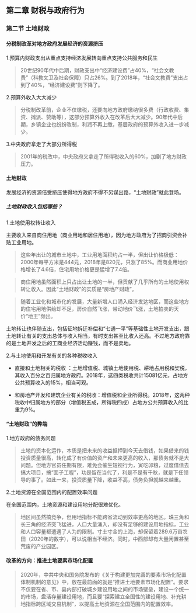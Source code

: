 ## 第二章 财税与政府行为
### 第二节 土地财政
#### 分税制改革对地方政府发展经济的资源挤压
1.预算内财政支出从重点支持经济发展转向重点支持公共服务和民生
> 20世纪90年代中后期，财政支出中“经济建设费”占40%，“社会文教费”（科教文卫及社会保障）只占26%。到了2018年，“社会文教费”支出占到了40%，“经济建设费”则下降了。


2.预算外收入大大减少
> 分税制改革前，企业不仅缴税，还要向地方政府缴纳很多费（行政收费、集资、摊派、赞助等），这部分预算外收入在改革后大大减少。90年代中后期，乡镇企业也纷纷改制，利润不再上缴，基层政府的预算外收入进一步减少。


3.中央政府拿走了大部分所得税
> 2001年的税改中，中央政府又拿走了所得税收入的60%，加剧了地方财政压力。

#### 土地财政
发展经济的资源倍受挤压使得地方政府不得不另谋出路，“土地财政”就此登场。

##### 土地财政收入包括哪些？
1.土地使用权转让收入

主要收入来自商住用地（商业用地和居住用地），因为地方政府为了招商引资会补贴工业用地。

> 这些年出让的城市土地中，工业用地面积约占一半，但出让价格极低：2000年每平方米是444元，2018年是820元，只涨了85%。而商业用地价格增长了4.6倍，住宅用地价格更是猛增了7.4倍。

> 商住用地虽然面积上只占出让土地的一半，但贡献了几乎所有的土地使用权转让收入。因此“土地财政”的实质是“房地产财政”。

> 随着工业化和城市化的发展，大量新增人口涌入经济发达地区，而这些地方的住宅用地供给却不足，房价自然飞涨，带动地价飞涨，土地拍卖的天价“地王”频出。


土地转让也伴随支出，包括征地拆迁补偿和“七通一平”等基础性土地开发支出，跟土地转让有关的支出总体与收入相当，有时支出甚至比收入还高。不过地方政府靠的是土地开发之后的工商业经济活动赚钱，而不是卖地。

2.与土地使用和开发有关的各种税收收入

- 直接和土地相关的税收 ：土地增值税、城镇土地使用税、耕地占用税和契税，其收入百分之百归属地方政府。2018年，这四类税收共计15081亿元，占地方公共预算收入的15%，相当可观。

- 和房地产开发和建筑企业有关的税收：增值税和企业所得税。2018年，这两种税收中归属地方的部分（增值税五成，所得税四成）占地方公共预算收入的比重为9%。

#### “土地财政”的弊端
1.地方政府的债务问题

> 土地的资本化运作，本质是把未来的收益抵押到今天去借钱，如果借来的钱投资质量很高，转化成了有价值的资产和未来更高的收入，那债务就不是大问题。但地方官员任期有限，难免会催生短视行为，寅吃卯粮，过度借债去搞大项目，搞“面子工程”，功是留在当代了，利是不是有千秋，就是下任领导的事了。如此一来，投资质量下降，收益不高，债务负担就越来越重。


2.土地资源在全国范围内的配置效率问题

在全国范围内，土地资源和建设用地分配很难优化。

> 地区间虽然搞竞争，但用地指标不能跨省流动到效率更高的地区。珠三角和长三角的经济突飞猛进，人口大量涌入，却没有足够的建设用地指标，工业和人口容量都遭遇了人为的限制。寸土寸金的上海，却保留着289.6万亩农田（2020年的数字），可以说相当不经济。同时，中西部却有大量闲置甚至荒废的产业园区。


#### 改革的方向：推进土地要素市场化配置
> 2020年，中共中央和国务院发布的《关于构建更加完善的要素市场化配置体制机制的意见》中，放在最前面的就是“推进土地要素市场化配置”。要求不仅要在省、市、县内部打破城乡建设用地之间的市场壁垒，建设一个统一的市场，盘活存量建设用地，而且要“探索建立全国性的建设用地、补充耕地指标跨区域交易机制”，以提高土地资源在全国范围内的配置效率。

